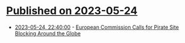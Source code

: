 # [Published on 2023-05-24](index.md)

* [2023-05-24, 22:40:00](https://yro.slashdot.org/story/23/05/24/1928223/european-commission-calls-for-pirate-site-blocking-around-the-globe?utm_source=rss1.0mainlinkanon&utm_medium=feed) - [European Commission Calls for Pirate Site Blocking Around the Globe](https://yro.slashdot.org/story/23/05/24/1928223/european-commission-calls-for-pirate-site-blocking-around-the-globe?utm_source=rss1.0mainlinkanon&utm_medium=feed)
